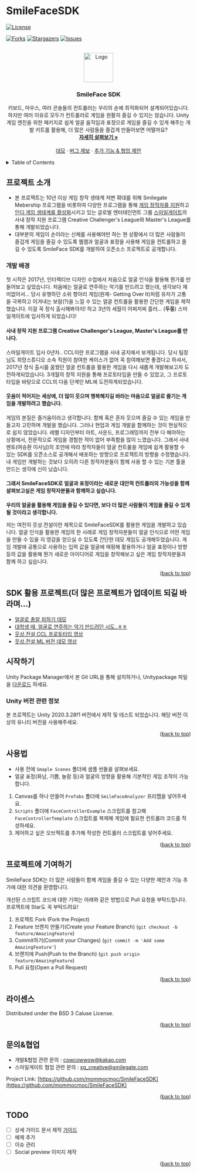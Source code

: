 # SmileFaceSDK

<div id="top"></div>
<!--
*** 템플릿 잘 사용해서 일부러 문서에 남겨두었습니다.
*** Thanks for checking out the Best-README-Template. If you have a suggestion
*** that would make this better, please fork the repo and create a pull request
*** or simply open an issue with the tag "enhancement".
*** Don't forget to give the project a star!
*** Thanks again! Now go create something AMAZING! :D
-->



<!-- PROJECT SHIELDS -->
<!--
*** I'm using markdown "reference style" links for readability.
*** Reference links are enclosed in brackets [ ] instead of parentheses ( ).
*** See the bottom of this document for the declaration of the reference variables
*** for contributors-url, forks-url, etc. This is an optional, concise syntax you may use.
*** https://www.markdownguide.org/basic-syntax/#reference-style-links
-->
<!-- [![Contributors][contributors-shield]][contributors-url] -->
[![License][license-shield]][license-url]

[![Forks][forks-shield]][forks-url]
[![Stargazers][stars-shield]][stars-url]
[![Issues][issues-shield]][issues-url]
<!-- [![MIT License][license-shield]][license-url] -->

<!-- [![LinkedIn][linkedin-shield]][linkedin-url] -->



<!-- PROJECT LOGO -->
<br />
<div align="center">
  <a href="https://github.com/mommocmoc/SmileFaceSDK">
    <img src="https://d2x8kymwjom7h7.cloudfront.net/live/application_no/119001/application_no/119001/images/%EC%9B%83%EC%83%81..png" alt="Logo" width="80" height="80">
  </a>

<h3 align="center">SmileFace SDK</h3>

  <p align="center">
    키보드, 마우스, 여러 콘솔들의 컨트롤러는 우리의 손에 최적화되어 설계되어있습니다. 하지만 여러 이유로 모두가 컨트롤러로 게임을 원활히 즐길 수 있지는 않습니다.
    Unity게임 엔진을 위한 패키지로 쉽게 얼굴 움직임과 표정으로 게임을 즐길 수 있게 해주는 개발 키트를 활용해, 더 많은 사람들을 즐겁게 만들어보면 어떨까요?
    <br />
    <a href="https://github.com/mommocmoc/SmileFaceSDK"><strong> 자세히 살펴보기 »</strong></a>
    <br />
    <br />
    <a href="https://indie.onstove.com/ko/games/780"> 데모</a>
    ·
    <a href="https://github.com/mommocmoc/SmileFaceSDK/issues">버그 제보</a>
    ·
    <a href="https://github.com/mommocmoc/SmileFaceSDK/issues">추가 기능 & 협업 제안</a>
  </p>
</div>



<!-- TABLE OF CONTENTS -->
<details>
  <summary>Table of Contents</summary>
  <ol>
    <li>
      <a href="#프로젝트-소개">프로젝트 소개(About The Project)</a>
    </li>
    <li>
      <a href="#시작하기">시작하기(Getting Started)</a>
      <ul>
        <li><a href="#Unity-버전-관련-정보">Unity 버전 관련 정보</a></li>
<!--         <li><a href="#installation">설치하기(Installation)</a></li> -->
      </ul>
    </li>
    <li><a href="#사용법">사용법</a></li>
<!--     <li><a href="#roadmap">Roadmap</a></li> -->
    <li><a href="#프로젝트에-기여하기">프로젝트에 기여하기</a></li>
    <li><a href="#license">라이센스(License)</a></li>
    <li><a href="#contact">문의&협업(Contact)</a></li>
    <li><a href="#acknowledgments">감사의 말</a></li>
  </ol>
</details>



<!-- ABOUT THE PROJECT -->
## 프로젝트 소개

<!-- [![Product Name Screen Shot][product-screenshot]](https://indie.onstove.com/ko/games/780) -->

- 본 프로젝트는 10년 이상 게임 창작 생태계 저변 확대를 위해 Smilegate Mebership 프로그램을 비롯하여 다양한 프로그램을 통해 [게임 창작자를 지원](https://futurelab.center/front/business/environment-2)하고 [인디 게임 생태계를 활성화](https://indie.onstove.com/ko/store/recommend)시키고 있는 글로벌 엔터테인먼트 그룹 [스마일게이트](https://smilegate.com/ko/company/about.do)의 사내 창작 지원 프로그램 Creative Challenger's League와 Master's League를 통해 개발되었습니다. 
- 대부분의 게임이 손이라는 신체를 사용해야만 하는 현 상황에서 더 많은 사람들이 즐겁게 게임을 즐길 수 있도록 웹캠과 얼굴과 표정을 사용해 게임을 컨트롤하고 즐길 수 있도록 SmileFace SDK를 개발하여 오픈소스 프로젝트로 공개합니다. 

### 개발 배경
첫 시작은 2017년, 인터렉티브 디자인 수업에서 처음으로 얼굴 인식을 활용해 뭔가를 만들어보고 싶었습니다. 처음에는 얼굴로 연주하는 악기를 만드려고 했는데, 생각보다 재미없어서... 
당시 유행하던 소위 항아리 게임(원제- Getting Over It)처럼 유저가 고통을 극복하고 이겨내는 보람(?)을 느낄 수 있는 얼굴 컨트롤을 활용한 간단한 게임을 제작했습니다. 이걸 꼭 정식 출시해봐야지! 하고 3년의 세월이 어찌저찌 흘러... (**두둥**) 스마일게이트에 입사하게 되었습니다!

#### 사내 창작 지원 프로그램 Creative Challenger's League, Master's League를 만나다.
스마일게이트 입사 0년차.. CCL이란 프로그램을 사내 공지에서 보게됩니다. 당시 팀장님도 희망스튜디오 소속 직원이 참여한 케이스가 없어 꼭 참여해보면 좋겠다고 하셔서, 2017년 정식 출시를 꿈꿨던 얼굴 컨트롤을 활용한 게임을 다시 새롭게 개발해보고자 도전하게되었습니다. 3개월의 창작 지원을 통해 프로토타입을 만들 수 있었고, 그 프로토타입을 바탕으로 CCL의 다음 단계인 ML에 도전하게되었습니다.

#### 웃음이 적어지는 세상에, 더 많이 웃으며 행복해지길 바라는 마음으로 얼굴로 즐기는 게임을 개발하려고 했습니다.
게임의 본질은 즐거움이라고 생각합니다. 함께 혹은 혼자 웃으며 즐길 수 있는 게임을 만들고자 고민하며 개발을 했습니다.
그러나 현업과 게임 개발을 함께하는 것이 현실적으로 쉽지 않았습니다. 레벨 디자인부터 아트, 사운드, 프로그래밍까지 전부 다 해야하는 상황에서, 전문적으로 게임을 경험한 적이 없어 부족함을 많이 느꼈습니다. 그래서 사내 멘토(여승환 이사님)의 조언에 따라 창작자들이 얼굴 컨트롤을 게임에 쉽게 활용할 수 있는 SDK를 오픈소스로 공개해서 배포하는 방향으로 프로젝트의 방향을 수정했습니다.
내 게임만 개발하는 것보다 오히려 다른 창작자분들이 함께 사용 할 수 있는 기본 툴을 만드는 생각에 신이 났습니다.

#### 그래서 SmileFaceSDK로 얼굴과 표정이라는 새로운 대안적 컨트롤러의 가능성을 함께 살펴보고싶은 게임 창작자분들과 함께하고 싶습니다.
**우리의 얼굴을 활용해 게임을 즐길 수 있다면, 보다 더 많은 사람들이 게임을 즐길 수 있게 될 것이라고 생각합니다.**

저는 여전히 웃상.전설이란 제목으로 SmileFaceSDK를 활용한 게임을 개발하고 있습니다. 
얼굴 인식을 활용한 게임의 한 사례로 게임 창작자분들이 얼굴 인식으로 어떤 게임을 만들 수 있을 지 영감을 얻으실 수 있도록 간단한 데모 게임도 공개해두었습니다.
게임 개발에 공통으로 사용하는 입력 값을 얼굴에 매핑해 활용하거나 얼굴 표정이나 방향 등의 값을 활용해 뭔가 새로운 아이디어로 게임을 창작해보고 싶은 게임 창작자분들과 함께 하고 싶습니다.

<p align="right">(<a href="#top">back to top</a>)</p>

## SDK 활용 프로젝트(더 많은 프로젝트가 업데이트 되길 바라며...)
- [얼굴로 총알 피하기 데모](https://indie.onstove.com/ko/games/780)
- [대학생 때, 얼굴로 연주하는 악기 만드려던 시도..ㅎㅎ](https://youtu.be/GARD7_ik7yE)
- [웃상.전설 CCL 프로토타입 영상](https://youtu.be/YoOU4lEbE3k)
- [웃상.전설 ML 버전 데모 영상](https://youtu.be/WTc1ntseUgc)

<!-- GETTING STARTED -->
## 시작하기

Unity Package Manager에서 본 Git URL을 통해 설치하거나, Unitypackage 파일을 [다운로드][unitypackagefile-url] 하세요.

### Unity 버전 관련 정보

본 프로젝트는 Unity 2020.3.28f1 버전에서 제작 및 테스트 되었습니다. 해당 버전 이상의 유니티 버전을 사용해주세요. 
<!-- * npm
  ```sh
  npm install npm@latest -g
  ``` -->

<!-- ### 설치하기

1. Get a free API Key at [https://example.com](https://example.com)
2. Clone the repo
   ```sh
   git clone https://github.com/github_username/repo_name.git
   ```
3. Install NPM packages
   ```sh
   npm install
   ```
4. Enter your API in `config.js`
   ```js
   const API_KEY = 'ENTER YOUR API';
   ```
 -->
<p align="right">(<a href="#top">back to top</a>)</p>



<!-- USAGE EXAMPLES -->
## 사용법
- 사용 전에 `Smaple Scenes` 폴더에 샘플 씬들을 살펴보세요.
- 얼굴 표정(화남, 기쁨, 놀람 등)과 얼굴의 방향을 활용해 기본적인 게임 조작이 가능합니다. 

1. Canvas를 하나 만들어 `Prefabs` 폴더에 `SmileFaceAnalyzer` 프리팹을 넣어주세요.
2. `Scripts` 폴더에 `FaceControllerExample` 스크립트를 참고해 `FaceControllerTemplate` 스크립트를 복제해 게임에 필요한 컨트롤러 코드를 작성하세요.
3. 제어하고 싶은 오브젝트를 추가해 작성한 컨트롤러 스크립트를 넣어주세요.

<p align="right">(<a href="#top">back to top</a>)</p>



<!-- ROADMAP -->
<!-- ## Roadmap

- [ ] Feature 1
- [ ] Feature 2
- [ ] Feature 3
    - [ ] Nested Feature

See the [open issues](https://github.com/github_username/repo_name/issues) for a full list of proposed features (and known issues).

<p align="right">(<a href="#top">back to top</a>)</p>
 -->


<!-- CONTRIBUTING -->
## 프로젝트에 기여하기

SmileFace SDK는 더 많은 사람들이 함께 게임을 즐길 수 있는 다양한 제안과 기능 추가에 대한 의견을 환영합니다. 

개선된 스크립트 코드에 대한 기여는 아래와 같은 방법으로 Pull 요청을 부탁드립니다.
프로젝트에 Star도 꼭 부탁드려요!

<!-- Contributions are what make the open source community such an amazing place to learn, inspire, and create. Any contributions you make are **greatly appreciated**.
If you have a suggestion that would make this better, please fork the repo and create a pull request. You can also simply open an issue with the tag "enhancement".
Don't forget to give the project a star! Thanks again!
 -->
1. 프로젝트 Fork (Fork the Project)
2. Feature 브랜치 만들기(Create your Feature Branch) (`git checkout -b feature/AmazingFeature`)
3. Commit하기(Commit your Changes) (`git commit -m 'Add some AmazingFeature'`)
4. 브랜치에 Push(Push to the Branch) (`git push origin feature/AmazingFeature`)
5. Pull 요청(Open a Pull Request)

<p align="right">(<a href="#top">back to top</a>)</p>



<!-- LICENSE -->
## 라이센스

Distributed under the BSD 3 Caluse License.

<p align="right">(<a href="#top">back to top</a>)</p>



<!-- CONTACT -->
## 문의&협업
<!-- [@twitter_handle](https://twitter.com/twitter_handle)  -->
- 개발&협업 관련 문의  : [cowcowwow@kakao.com](mailto:cowcowwow@kakao.com)
- 스마일게이트 협업 관련 문의 : [sg_creative@smilegate.com](mailto:sg_creative@smilegate.com)

Project Link: [https://github.com/mommocmoc/SmileFaceSDK](https://github.com/mommocmoc/SmileFaceSDK)

<p align="right">(<a href="#top">back to top</a>)</p>



<!-- ACKNOWLEDGMENTS -->
## TODO
- [ ] 상세 가이드 문서 제작 [가이드](https://example.com)
- [ ] 예제 추가
- [ ] 이슈 관리
- [ ] Social preview 이미지 제작

<p align="right">(<a href="#top">back to top</a>)</p>



<!-- MARKDOWN LINKS & IMAGES -->
<!-- https://www.markdownguide.org/basic-syntax/#reference-style-links -->
[contributors-shield]: https://img.shields.io/github/contributors/mommocmoc/SmileFaceSDK.svg?style=for-the-badge
[contributors-url]: https://github.com/mommocmoc/SmileFaceSDK/graphs/contributors
[forks-shield]: https://img.shields.io/github/forks/mommocmoc/SmileFaceSDK.svg?style=for-the-badge
[forks-url]: https://github.com/mommocmoc/SmileFaceSDK/network/members
[stars-shield]: https://img.shields.io/github/stars/mommocmoc/SmileFaceSDK.svg?style=for-the-badge
[stars-url]: https://github.com/mommocmoc/SmileFaceSDK/stargazers
[issues-shield]: https://img.shields.io/github/issues/mommocmoc/SmileFaceSDK.svg?style=for-the-badge
[issues-url]: https://github.com/mommocmoc/SmileFaceSDK/issues
<!-- [license-shield]: https://img.shields.io/github/license/mommocmoc/SmileFaceSDK.svg?style=for-the-badge -->
[license-shield]: https://img.shields.io/badge/License-BSD%203--Clause-blue.svg
<!-- [license-url]: https://github.com/mommocmoc/SmileFaceSDK/blob/master/LICENSE.txt -->
[license-url]: https://opensource.org/licenses/BSD-3-Clause
[linkedin-shield]: https://img.shields.io/badge/-LinkedIn-black.svg?style=for-the-badge&logo=linkedin&colorB=555
[linkedin-url]: https://linkedin.com/in/linkedin_username
[product-screenshot]: https://d2x8kymwjom7h7.cloudfront.net/live/application_no/119001/application_no/119001/images/1_1648402957564.png
[unitypackagefile-url]: https://drive.google.com/drive/folders/1zku6zgjMW8wBUlHmlRYiQTBM8ZkGyQYS?usp=sharing
